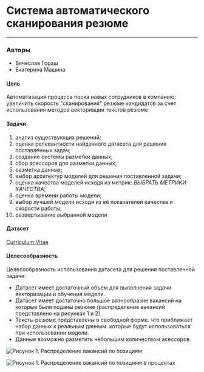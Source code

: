 # Система автоматического сканирования резюме
-------------
### Авторы
* Вячеслав Гораш
* Екатерина Машина

#### Цель 
Автоматизация процесса поска новых сотрудников в компанию: увеличить скорость "сканирования" резюме кандидатов за счет использования методов векториации текстов резюме

#### Задачи
1. анализ существующих решений;
2. оценка релевантности найденного датасета для решения поставленных задач;
3. создание системы разметки данных;
4. сбор асессоров для разметки данных;
5. разметка данных;
6. выбор архитектур моделей для решения поставленной задачи;
7. оценка качества моделей исходя из метрик: _*ВЫБРАТЬ МЕТРИКИ КАЧЕСТВА*_;
8. оценка времени работы модели;
9. выбор лучшей модели исходя из её показателей качества и скорости работы;
10. развертывание выбранной модели

#### Датасет
 [Curriculum Vitae](https://www.kaggle.com/datasets/leenardeshmukh/curriculum-vitae)

#### Целесообразность

Целесообразность использования датасета для решения поставленной задачи: 
- Датасет имеет достаточный объем для выполнения задачи векторизации и обучения модели.
- Датасет имеет достаточно большое разнообразие вакансий на которые были поданы резюме (распределение вакансий представлено на рисунках 1 и 2).  
- Тексты резюме представлены в свободной форме. что приближает набор данных к реальным данным. которые будут использоваться при использовании модели.
- Данные возможно разметить небольшим количеством асессоров.

![Рисунок 1. Распределение вакансий по позициям](https://github.com/mashinakatherina/AI_systems_architecture/blob/master/docs/project/Curriculum_Vitae_screening/imgs/category.png)

![Рисунок 1. Распределение вакансий по позициям в процентах](https://github.com/mashinakatherina/AI_systems_architecture/blob/master/docs/project/Curriculum_Vitae_screening/imgs/category_round.png)

